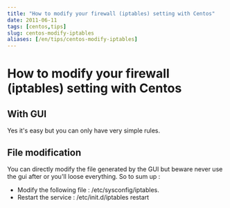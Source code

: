 ```yaml
---
title: "How to modify your firewall (iptables) setting with Centos"
date: 2011-06-11
tags: [centos,tips]
slug: centos-modify-iptables
aliases: [/en/tips/centos-modify-iptables]
---
```

# How to modify your firewall (iptables) setting with Centos

## With GUI
Yes it's easy but you can only have very simple rules.

## File modification

You can directly modify the file generated by the GUI but beware never use the gui after or you'll loose everything. So to sum up :

*	Modify the following file : /etc/sysconfig/iptables.
*	Restart the service : /etc/init.d/iptables restart








